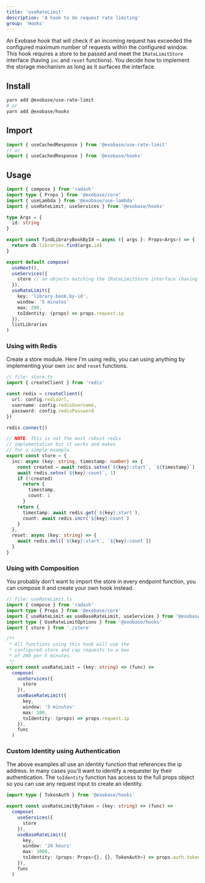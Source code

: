 ```yaml
---
title: 'useRateLimit'
description: 'A hook to do request rate limiting'
group: 'Hooks'
---
```


An Exobase hook that will check if an incoming request has exceeded the configured maximum number of requests within the configured window. This hook requires a store to be passed and meet the `IRateLimitStore` interface (having `inc` and `reset` functions). You decide how to implement the storage mechanism as long as it surfaces the interface.

## Install

```sh
yarn add @exobase/use-rate-limit
# or
yarn add @exobase/hooks
```

## Import

```ts
import { useCachedResponse } from '@exobase/use-rate-limit'
// or
import { useCachedResponse } from '@exobase/hooks'
```

## Usage

```ts
import { compose } from 'radash'
import type { Props } from '@exobase/core'
import { useLambda } from '@exobase/use-lambda'
import { useRateLimit, useServices } from '@exobase/hooks'

type Args = {
  id: string
}

export const findLibraryBookById = async ({ args }: Props<Args>) => {
  return db.libraries.find(args.id)
}

export default compose(
  useNext(),
  useServices({
    store // an objects matching the IRateLimitStore interface (having inc and reset functions)
  }),
  useRateLimit({
    key: 'library.book.by-id',
    window: '5 minutes'
    max: 200,
    toIdentity: (props) => props.request.ip
  }),
  listLibraries
)
```

### Using with Redis

Create a store module. Here I'm using redis, you can using anything by implementing your own `inc` and `reset` functions.

```ts
// file: store.ts
import { createClient } from 'redis'

const redis = createClient({
  url: config.redisUrl,
  username: config.redisUsername,
  password: config.redisPassword
})

redis.connect()

// NOTE: This is not the most robust redis
// implementation but it works and makes
// for a simple example.
export const store = {
  inc: async (key: string, timestamp: number) => {
    const created = await redis.setnx(`${key}:start`, `${timestamp}`)
    await redis.setnx(`${key}:count`, 1)
    if (!created)
      return {
        timestamp,
        count: 1
      }
    return {
      timestamp: await redis.get(`${key}:start`),
      count: await redis.incr(`${key}:count`)
    }
  },
  reset: async (key: string) => {
    await redis.del([`${key}:start`, `${key}:count`])
  }
}
```

### Using with Composition

You probably don't want to import the store in every endpoint function, you can compose it and create your own hook instead.

```ts
// file: useRateLimit.ts
import { compose } from 'radash'
import type { Props } from '@exobase/core'
import { useRateLimit as useBaseRateLimit, useServices } from '@exobase/hooks'
import type { UseRateLimitOptions } from '@exobase/hooks'
import { store } from './store'

/**
 * All functions using this hook will use the
 * configured store and cap requests to a max
 * of 200 per 5 minutes.
 */
export const useRateLimit = (key: string) => (func) =>
  compose(
    useServices({
      store
    }),
    useBaseRateLimit({
      key,
      window: '5 minutes'
      max: 200,
      toIdentity: (props) => props.request.ip
    }),
    func
  )
```

### Custom Identity using Authentication

The above examples all use an identity function that references the ip address. In many cases you'll want to identify a requester by their authentication. The `toIdentity` function has access to the full props object so you can use any request input to create an identity.

```ts
import type { TokenAuth } from '@exobase/hooks'

export const useRateLimitByToken = (key: string) => (func) =>
  compose(
    useServices({
      store
    }),
    useBaseRateLimit({
      key,
      window: '24 hours'
      max: 1000,
      toIdentity: (props: Props<{}, {}, TokenAuth>) => props.auth.token.sub
    }),
    func
  )
```
